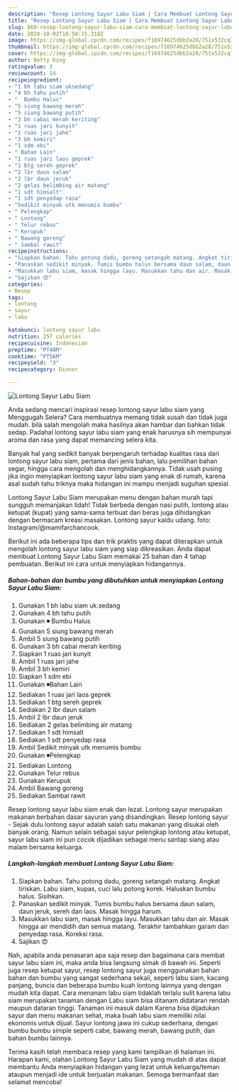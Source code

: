 ```yaml
---
description: "Resep Lontong Sayur Labu Siam | Cara Membuat Lontong Sayur Labu Siam Yang Bikin Ngiler"
title: "Resep Lontong Sayur Labu Siam | Cara Membuat Lontong Sayur Labu Siam Yang Bikin Ngiler"
slug: 860-resep-lontong-sayur-labu-siam-cara-membuat-lontong-sayur-labu-siam-yang-bikin-ngiler
date: 2020-10-02T10:58:15.318Z
image: https://img-global.cpcdn.com/recipes/f16974625dbb2a28/751x532cq70/lontong-sayur-labu-siam-foto-resep-utama.jpg
thumbnail: https://img-global.cpcdn.com/recipes/f16974625dbb2a28/751x532cq70/lontong-sayur-labu-siam-foto-resep-utama.jpg
cover: https://img-global.cpcdn.com/recipes/f16974625dbb2a28/751x532cq70/lontong-sayur-labu-siam-foto-resep-utama.jpg
author: Betty King
ratingvalue: 3
reviewcount: 14
recipeingredient:
- "1 bh labu siam uksedang"
- "4 bh tahu putih"
- "  Bumbu Halus"
- "5 siung bawang merah"
- "5 siung bawang putih"
- "3 bh cabai merah keriting"
- "1 ruas jari kunyit"
- "1 ruas jari jahe"
- "3 bh kemiri"
- "1 sdm ebi"
- " Bahan Lain"
- "1 ruas jari laos geprek"
- "1 btg sereh geprek"
- "2 lbr daun salam"
- "2 lbr daun jeruk"
- "2 gelas belimbing air matang"
- "1 sdt himsalt"
- "1 sdt penyedap rasa"
- "Sedikit minyak utk menumis bumbu"
- " Pelengkap"
- " Lontong"
- " Telur rebus"
- " Kerupuk"
- " Bawang goreng"
- " Sambal rawit"
recipeinstructions:
- "Siapkan bahan. Tahu potong dadu, goreng setangah matang. Angkat tiriskan. Labu siam, kupas, cuci lalu potong korek. Haluskan bumbu halus. Sisihkan."
- "Panaskan sedikit minyak. Tumis bumbu halus bersama daun salam, daun jeruk, sereh dan laos. Masak hingga harum."
- "Masukkan labu siam, masak hingga layu. Masukkan tahu dan air. Masak hingga air mendidih dan semua matang. Terakhir tambahkan garam dan penyedap rasa. Koreksi rasa."
- "Sajikan 😍"
categories:
- Resep
tags:
- lontong
- sayur
- labu

katakunci: lontong sayur labu 
nutrition: 257 calories
recipecuisine: Indonesian
preptime: "PT40M"
cooktime: "PT56M"
recipeyield: "3"
recipecategory: Dinner

---
```



![Lontong Sayur Labu Siam](https://img-global.cpcdn.com/recipes/f16974625dbb2a28/751x532cq70/lontong-sayur-labu-siam-foto-resep-utama.jpg)

Anda sedang mencari inspirasi resep lontong sayur labu siam yang Menggugah Selera? Cara membuatnya memang tidak susah dan tidak juga mudah. bila salah mengolah maka hasilnya akan hambar dan bahkan tidak sedap. Padahal lontong sayur labu siam yang enak harusnya sih mempunyai aroma dan rasa yang dapat memancing selera kita.

Banyak hal yang sedikit banyak berpengaruh terhadap kualitas rasa dari lontong sayur labu siam, pertama dari jenis bahan, lalu pemilihan bahan segar, hingga cara mengolah dan menghidangkannya. Tidak usah pusing jika ingin menyiapkan lontong sayur labu siam yang enak di rumah, karena asal sudah tahu triknya maka hidangan ini mampu menjadi suguhan spesial.

Lontong Sayur Labu Siam merupakan menu dengan bahan murah tapi sungguh memanjakan lidah! Tidak berbeda dengan nasi putih, lontong atau ketupat (kupat) yang sama-sama terbuat dari beras juga dihidangkan dengan bermacam kreasi masakan. Lontong sayur kaldu udang. foto: Instagram/@mamifarchancook.


Berikut ini ada beberapa tips dan trik praktis yang dapat diterapkan untuk mengolah lontong sayur labu siam yang siap dikreasikan. Anda dapat membuat Lontong Sayur Labu Siam memakai 25 bahan dan 4 tahap pembuatan. Berikut ini cara untuk menyiapkan hidangannya.

<!--inarticleads1-->

##### Bahan-bahan dan bumbu yang dibutuhkan untuk menyiapkan Lontong Sayur Labu Siam:

1. Gunakan 1 bh labu siam uk.sedang
1. Gunakan 4 bh tahu putih
1. Gunakan  ◾ Bumbu Halus
1. Gunakan 5 siung bawang merah
1. Ambil 5 siung bawang putih
1. Gunakan 3 bh cabai merah keriting
1. Siapkan 1 ruas jari kunyit
1. Ambil 1 ruas jari jahe
1. Ambil 3 bh kemiri
1. Siapkan 1 sdm ebi
1. Gunakan  ◾Bahan Lain
1. Sediakan 1 ruas jari laos geprek
1. Sediakan 1 btg sereh geprek
1. Sediakan 2 lbr daun salam
1. Ambil 2 lbr daun jeruk
1. Sediakan 2 gelas belimbing air matang
1. Sediakan 1 sdt himsalt
1. Sediakan 1 sdt penyedap rasa
1. Ambil Sedikit minyak utk menumis bumbu
1. Gunakan  ◾Pelengkap
1. Sediakan  Lontong
1. Gunakan  Telur rebus
1. Gunakan  Kerupuk
1. Ambil  Bawang goreng
1. Sediakan  Sambal rawit


Resep lontong sayur labu siam enak dan lezat. Lontong sayur merupakan makanan berbahan dasar sayuran yang disandingkan. Resep lontong sayur - Sejak dulu lontong sayur adalah salah satu makanan yang disukai oleh banyak orang. Namun selain sebagai sayur pelengkap lontong atau ketupat, sayur labu siam ini pun cocok dijadikan sebagai menu santap siang atau malam bersama keluarga. 

<!--inarticleads2-->

##### Langkah-langkah membuat Lontong Sayur Labu Siam:

1. Siapkan bahan. Tahu potong dadu, goreng setangah matang. Angkat tiriskan. Labu siam, kupas, cuci lalu potong korek. Haluskan bumbu halus. Sisihkan.
1. Panaskan sedikit minyak. Tumis bumbu halus bersama daun salam, daun jeruk, sereh dan laos. Masak hingga harum.
1. Masukkan labu siam, masak hingga layu. Masukkan tahu dan air. Masak hingga air mendidih dan semua matang. Terakhir tambahkan garam dan penyedap rasa. Koreksi rasa.
1. Sajikan 😍


Nah, apabila anda penasaran apa saja resep dan bagaimana cara membat sayur labu siam ini, maka anda bisa langsung simak di bawah ini. Seperti juga resep ketupat sayur, resep lontong sayur juga menggunakan bahan bahan dan bumbu yang sangat sederhana sekali, seperti labu siam, kacang panjang, buncis dan beberapa bumbu kuah lontong lainnya yang dengan mudah kita dapat. Cara menanam labu siam tidaklah terlalu sulit karena labu siam merupakan tanaman dengan Labu siam bisa ditanam didataran rendah maupun dataran tinggi. Tanaman ini masuk dalam Karena bisa dijadukan sayur dan menu makanan sehat, maka buah labu siam memiliki nilai ekonomis untuk dijual. Sayur lontong jawa ini cukup sederhana, dengan bumbu bumbu simple seperti cabe, bawang merah, bawang putih, dan bahan bumbu lainnya. 

Terima kasih telah membaca resep yang kami tampilkan di halaman ini. Harapan kami, olahan Lontong Sayur Labu Siam yang mudah di atas dapat membantu Anda menyiapkan hidangan yang lezat untuk keluarga/teman ataupun menjadi ide untuk berjualan makanan. Semoga bermanfaat dan selamat mencoba!
